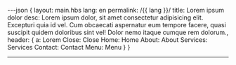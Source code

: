 ---json
{
  layout: main.hbs
  lang: en
  permalink: /{{ lang }}/
  title: Lorem ipsum dolor
  desc: Lorem ipsum dolor, sit amet consectetur adipisicing elit. Excepturi quia id vel. Cum obcaecati aspernatur eum tempore facere, quasi suscipit quidem doloribus sint vel! Dolor nemo itaque cumque rem dolorum.,
  header: {
    a: Lorem
    Close: Close
    Home: Home
    About: About
    Services: Services
    Contact: Contact
    Menu: Menu
  }
}

---

<!-- Lorem ipsum dolor, sit amet consectetur adipisicing elit. Excepturi quia id vel. Cum obcaecati aspernatur eum tempore facere, quasi suscipit quidem doloribus sint vel! Dolor nemo itaque cumque rem dolorum. -->
